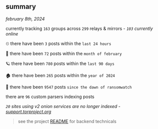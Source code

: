 
## summary
_february 8th, 2024_

currently tracking `163` groups across `299` relays & mirrors - _`103` currently online_

⏲ there have been `3` posts within the `last 24 hours`

🦈 there have been `72` posts within the `month of february`

🪐 there have been `780` posts within the `last 90 days`

🏚 there have been `265` posts within the `year of 2024`

🦕 there have been `9547` posts `since the dawn of ransomwatch`

there are `96` custom parsers indexing posts

_`20` sites using v2 onion services are no longer indexed - [support.torproject.org](https://support.torproject.org/onionservices/v2-deprecation/)_

> see the project [README](https://github.com/joshhighet/ransomwatch#ransomwatch--) for backend technicals

